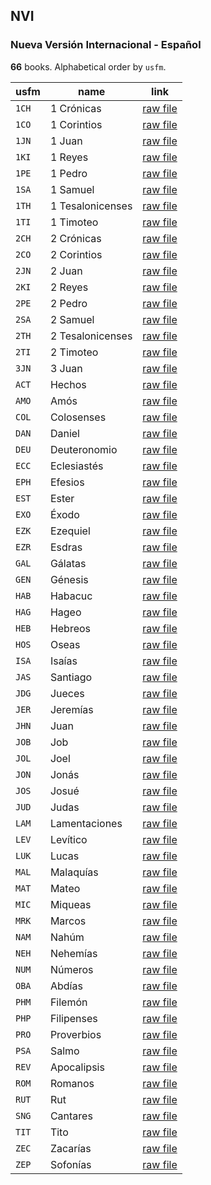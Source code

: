 ## NVI

### Nueva Versión Internacional - Español

**66** books. Alphabetical order by `usfm`.

| usfm  | name             | link                                                                              |
| ----- | ---------------- | --------------------------------------------------------------------------------- |
| `1CH` | 1 Crónicas       | [raw file](https://mrk214.github.io/bible-data-es-spa/data/es___spa/NVI/1CH.json) |
| `1CO` | 1 Corintios      | [raw file](https://mrk214.github.io/bible-data-es-spa/data/es___spa/NVI/1CO.json) |
| `1JN` | 1 Juan           | [raw file](https://mrk214.github.io/bible-data-es-spa/data/es___spa/NVI/1JN.json) |
| `1KI` | 1 Reyes          | [raw file](https://mrk214.github.io/bible-data-es-spa/data/es___spa/NVI/1KI.json) |
| `1PE` | 1 Pedro          | [raw file](https://mrk214.github.io/bible-data-es-spa/data/es___spa/NVI/1PE.json) |
| `1SA` | 1 Samuel         | [raw file](https://mrk214.github.io/bible-data-es-spa/data/es___spa/NVI/1SA.json) |
| `1TH` | 1 Tesalonicenses | [raw file](https://mrk214.github.io/bible-data-es-spa/data/es___spa/NVI/1TH.json) |
| `1TI` | 1 Timoteo        | [raw file](https://mrk214.github.io/bible-data-es-spa/data/es___spa/NVI/1TI.json) |
| `2CH` | 2 Crónicas       | [raw file](https://mrk214.github.io/bible-data-es-spa/data/es___spa/NVI/2CH.json) |
| `2CO` | 2 Corintios      | [raw file](https://mrk214.github.io/bible-data-es-spa/data/es___spa/NVI/2CO.json) |
| `2JN` | 2 Juan           | [raw file](https://mrk214.github.io/bible-data-es-spa/data/es___spa/NVI/2JN.json) |
| `2KI` | 2 Reyes          | [raw file](https://mrk214.github.io/bible-data-es-spa/data/es___spa/NVI/2KI.json) |
| `2PE` | 2 Pedro          | [raw file](https://mrk214.github.io/bible-data-es-spa/data/es___spa/NVI/2PE.json) |
| `2SA` | 2 Samuel         | [raw file](https://mrk214.github.io/bible-data-es-spa/data/es___spa/NVI/2SA.json) |
| `2TH` | 2 Tesalonicenses | [raw file](https://mrk214.github.io/bible-data-es-spa/data/es___spa/NVI/2TH.json) |
| `2TI` | 2 Timoteo        | [raw file](https://mrk214.github.io/bible-data-es-spa/data/es___spa/NVI/2TI.json) |
| `3JN` | 3 Juan           | [raw file](https://mrk214.github.io/bible-data-es-spa/data/es___spa/NVI/3JN.json) |
| `ACT` | Hechos           | [raw file](https://mrk214.github.io/bible-data-es-spa/data/es___spa/NVI/ACT.json) |
| `AMO` | Amós             | [raw file](https://mrk214.github.io/bible-data-es-spa/data/es___spa/NVI/AMO.json) |
| `COL` | Colosenses       | [raw file](https://mrk214.github.io/bible-data-es-spa/data/es___spa/NVI/COL.json) |
| `DAN` | Daniel           | [raw file](https://mrk214.github.io/bible-data-es-spa/data/es___spa/NVI/DAN.json) |
| `DEU` | Deuteronomio     | [raw file](https://mrk214.github.io/bible-data-es-spa/data/es___spa/NVI/DEU.json) |
| `ECC` | Eclesiastés      | [raw file](https://mrk214.github.io/bible-data-es-spa/data/es___spa/NVI/ECC.json) |
| `EPH` | Efesios          | [raw file](https://mrk214.github.io/bible-data-es-spa/data/es___spa/NVI/EPH.json) |
| `EST` | Ester            | [raw file](https://mrk214.github.io/bible-data-es-spa/data/es___spa/NVI/EST.json) |
| `EXO` | Éxodo            | [raw file](https://mrk214.github.io/bible-data-es-spa/data/es___spa/NVI/EXO.json) |
| `EZK` | Ezequiel         | [raw file](https://mrk214.github.io/bible-data-es-spa/data/es___spa/NVI/EZK.json) |
| `EZR` | Esdras           | [raw file](https://mrk214.github.io/bible-data-es-spa/data/es___spa/NVI/EZR.json) |
| `GAL` | Gálatas          | [raw file](https://mrk214.github.io/bible-data-es-spa/data/es___spa/NVI/GAL.json) |
| `GEN` | Génesis          | [raw file](https://mrk214.github.io/bible-data-es-spa/data/es___spa/NVI/GEN.json) |
| `HAB` | Habacuc          | [raw file](https://mrk214.github.io/bible-data-es-spa/data/es___spa/NVI/HAB.json) |
| `HAG` | Hageo            | [raw file](https://mrk214.github.io/bible-data-es-spa/data/es___spa/NVI/HAG.json) |
| `HEB` | Hebreos          | [raw file](https://mrk214.github.io/bible-data-es-spa/data/es___spa/NVI/HEB.json) |
| `HOS` | Oseas            | [raw file](https://mrk214.github.io/bible-data-es-spa/data/es___spa/NVI/HOS.json) |
| `ISA` | Isaías           | [raw file](https://mrk214.github.io/bible-data-es-spa/data/es___spa/NVI/ISA.json) |
| `JAS` | Santiago         | [raw file](https://mrk214.github.io/bible-data-es-spa/data/es___spa/NVI/JAS.json) |
| `JDG` | Jueces           | [raw file](https://mrk214.github.io/bible-data-es-spa/data/es___spa/NVI/JDG.json) |
| `JER` | Jeremías         | [raw file](https://mrk214.github.io/bible-data-es-spa/data/es___spa/NVI/JER.json) |
| `JHN` | Juan             | [raw file](https://mrk214.github.io/bible-data-es-spa/data/es___spa/NVI/JHN.json) |
| `JOB` | Job              | [raw file](https://mrk214.github.io/bible-data-es-spa/data/es___spa/NVI/JOB.json) |
| `JOL` | Joel             | [raw file](https://mrk214.github.io/bible-data-es-spa/data/es___spa/NVI/JOL.json) |
| `JON` | Jonás            | [raw file](https://mrk214.github.io/bible-data-es-spa/data/es___spa/NVI/JON.json) |
| `JOS` | Josué            | [raw file](https://mrk214.github.io/bible-data-es-spa/data/es___spa/NVI/JOS.json) |
| `JUD` | Judas            | [raw file](https://mrk214.github.io/bible-data-es-spa/data/es___spa/NVI/JUD.json) |
| `LAM` | Lamentaciones    | [raw file](https://mrk214.github.io/bible-data-es-spa/data/es___spa/NVI/LAM.json) |
| `LEV` | Levítico         | [raw file](https://mrk214.github.io/bible-data-es-spa/data/es___spa/NVI/LEV.json) |
| `LUK` | Lucas            | [raw file](https://mrk214.github.io/bible-data-es-spa/data/es___spa/NVI/LUK.json) |
| `MAL` | Malaquías        | [raw file](https://mrk214.github.io/bible-data-es-spa/data/es___spa/NVI/MAL.json) |
| `MAT` | Mateo            | [raw file](https://mrk214.github.io/bible-data-es-spa/data/es___spa/NVI/MAT.json) |
| `MIC` | Miqueas          | [raw file](https://mrk214.github.io/bible-data-es-spa/data/es___spa/NVI/MIC.json) |
| `MRK` | Marcos           | [raw file](https://mrk214.github.io/bible-data-es-spa/data/es___spa/NVI/MRK.json) |
| `NAM` | Nahúm            | [raw file](https://mrk214.github.io/bible-data-es-spa/data/es___spa/NVI/NAM.json) |
| `NEH` | Nehemías         | [raw file](https://mrk214.github.io/bible-data-es-spa/data/es___spa/NVI/NEH.json) |
| `NUM` | Números          | [raw file](https://mrk214.github.io/bible-data-es-spa/data/es___spa/NVI/NUM.json) |
| `OBA` | Abdías           | [raw file](https://mrk214.github.io/bible-data-es-spa/data/es___spa/NVI/OBA.json) |
| `PHM` | Filemón          | [raw file](https://mrk214.github.io/bible-data-es-spa/data/es___spa/NVI/PHM.json) |
| `PHP` | Filipenses       | [raw file](https://mrk214.github.io/bible-data-es-spa/data/es___spa/NVI/PHP.json) |
| `PRO` | Proverbios       | [raw file](https://mrk214.github.io/bible-data-es-spa/data/es___spa/NVI/PRO.json) |
| `PSA` | Salmo            | [raw file](https://mrk214.github.io/bible-data-es-spa/data/es___spa/NVI/PSA.json) |
| `REV` | Apocalipsis      | [raw file](https://mrk214.github.io/bible-data-es-spa/data/es___spa/NVI/REV.json) |
| `ROM` | Romanos          | [raw file](https://mrk214.github.io/bible-data-es-spa/data/es___spa/NVI/ROM.json) |
| `RUT` | Rut              | [raw file](https://mrk214.github.io/bible-data-es-spa/data/es___spa/NVI/RUT.json) |
| `SNG` | Cantares         | [raw file](https://mrk214.github.io/bible-data-es-spa/data/es___spa/NVI/SNG.json) |
| `TIT` | Tito             | [raw file](https://mrk214.github.io/bible-data-es-spa/data/es___spa/NVI/TIT.json) |
| `ZEC` | Zacarías         | [raw file](https://mrk214.github.io/bible-data-es-spa/data/es___spa/NVI/ZEC.json) |
| `ZEP` | Sofonías         | [raw file](https://mrk214.github.io/bible-data-es-spa/data/es___spa/NVI/ZEP.json) |
